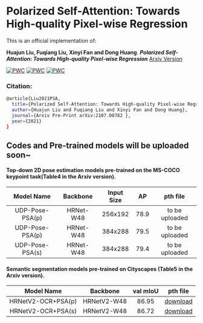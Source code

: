 # Polarized Self-Attention: Towards High-quality Pixel-wise Regression
This is an official implementation of:

**Huajun Liu, Fuqiang Liu, Xinyi Fan and Dong Huang**. ***Polarized Self-Attention: Towards High-quality Pixel-wise Regression*** [Arxiv Version](https://arxiv.org/abs/2107.00782)

[![PWC](https://img.shields.io/endpoint.svg?url=https://paperswithcode.com/badge/polarized-self-attention-towards-high-quality-1/pose-estimation-on-coco-test-dev)](https://paperswithcode.com/sota/pose-estimation-on-coco-test-dev?p=polarized-self-attention-towards-high-quality-1)
[![PWC](https://img.shields.io/endpoint.svg?url=https://paperswithcode.com/badge/polarized-self-attention-towards-high-quality-1/keypoint-detection-on-coco)](https://paperswithcode.com/sota/keypoint-detection-on-coco?p=polarized-self-attention-towards-high-quality-1)
[![PWC](https://img.shields.io/endpoint.svg?url=https://paperswithcode.com/badge/polarized-self-attention-towards-high-quality-1/semantic-segmentation-on-cityscapes-val)](https://paperswithcode.com/sota/semantic-segmentation-on-cityscapes-val?p=polarized-self-attention-towards-high-quality-1)

### Citation: 

```bash
@article{Liu2021PSA,
  title={Polarized Self-Attention: Towards High-quality Pixel-wise Regression},
  author={Huajun Liu and Fuqiang Liu and Xinyi Fan and Dong Huang},
  journal={Arxiv Pre-Print arXiv:2107.00782 },
  year={2021}
}
```

## Codes and Pre-trained models will be uploaded soon~

#### Top-down 2D pose estimation models pre-trained on the MS-COCO keypoint task(Table4 in the Arxiv version).
 
| Model Name              | Backbone              |Input Size | AP | pth file |
| :----------------------: | :---------------------:| :--------------: | :--------------: | :------------:  |
| UDP-Pose-PSA(p)     | HRNet-W48         |256x192 |78.9              | to be uploaded |
| UDP-Pose-PSA(p)     | HRNet-W48         |384x288 |79.5             | to be uploaded |
| UDP-Pose-PSA(s)     | HRNet-W48         |384x288 |79.4              |to be uploaded   |

#### Semantic segmentation models pre-trained on Cityscapes (Table5 in the Arxiv version).
 
| Model Name              | Backbone               | val mIoU | pth file |
| :----------------------: | :---------------------:| :--------------: | :------------:  |
| HRNetV2-OCR+PSA(p)     | HRNetV2-W48          |86.95              | [download](https://cmu.box.com/s/if90kw6r66q2y6c5xparflhnbwi6c2yi)  |
| HRNetV2-OCR+PSA(s)     | HRNetV2-W48          |86.72              | [download](https://cmu.box.com/s/uyzzfmkx8p2ipcznpzdtf14ng63s65sq)   |



